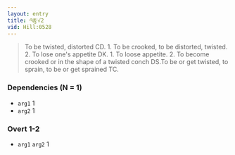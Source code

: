 ```yaml
---
layout: entry
title: འཆུ་√2
vid: Hill:0528
---
```

> To be twisted, distorted CD. 1. To be crooked, to be distorted, twisted. 2. To lose one's appetite DK. 1. To loose appetite. 2. To become crooked or in the shape of a twisted conch DS.To be or get twisted, to sprain, to be or get sprained TC.
### Dependencies (N = 1)
* `arg1` 1
* `arg2` 1


### Overt 1-2
* `arg1` `arg2` 1
